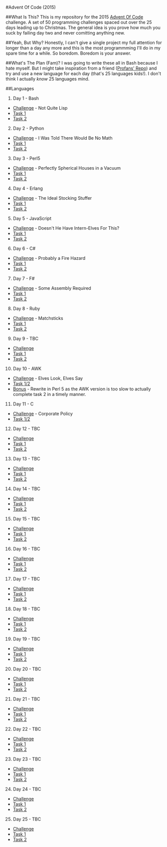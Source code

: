 #Advent Of Code (2015)

##What Is This?
This is my repository for the 2015 [Advent Of Code](http://adventofcode.com/) challenge. A set of 50 programming challenges spaced out over the 25 days leading up to Christmas. The general idea is you prove how much you suck by failing day two and never comitting anything new.

##Yeah, But Why?
Honestly, I can't give a single project my full attention for longer than a day any more and this is the most programmming I'll do in my spare time for a while. So boredom. Boredom is your answer.

##What's The Plan (Fam)?
I was going to write these all in Bash because I hate myself. But I might take inspiration from a friend ([Profans' 
Repo](https://github.com/profan/advent-of-code-2015/)) and try and use a new language for each day (that's 25 languages kids!). I don't think I actually *know* 25 languages mind.

##Languages
1. Day 1 - Bash
  * [Challenge](http://adventofcode.com/day/1) - Not Quite Lisp
  * [Task 1](https://github.com/hexpunK/adventcode-2015/blob/master/day1/test-1.sh)
  * [Task 2](https://github.com/hexpunK/adventcode-2015/blob/master/day1/test-2.sh)
2. Day 2 - Python
  * [Challenge](http://adventofcode.com/day/2) - I Was Told There Would Be No Math
  * [Task 1](https://github.com/hexpunK/adventcode-2015/blob/master/day2/task-1.py)
  * [Task 2](https://github.com/hexpunK/adventcode-2015/blob/master/day2/task-2.py)
3. Day 3 - Perl5
  * [Challenge](http://adventofcode.com/day/3) - Perfectly Spherical Houses in a Vacuum
  * [Task 1](https://github.com/hexpunK/adventcode-2015/blob/master/day3/task-1.pl)
  * [Task 2](https://github.com/hexpunK/adventcode-2015/blob/master/day3/task-2.pl)
4. Day 4 - Erlang
  * [Challenge](http://adventofcode.com/day/4) - The Ideal Stocking Stuffer
  * [Task 1](https://github.com/hexpunK/adventcode-2015/blob/master/day4/task-1.erl)
  * [Task 2](https://github.com/hexpunK/adventcode-2015/blob/master/day4/task-2.erl)
5. Day 5 - JavaScript 
  * [Challenge](http://adventofcode.com/day/5) - Doesn't He Have Intern-Elves For This?
  * [Task 1](https://github.com/hexpunK/adventcode-2015/blob/master/day5/task-1.js)
  * [Task 2](https://github.com/hexpunK/adventcode-2015/blob/master/day5/task-2.js)
6. Day 6 - C#
  * [Challenge](http://adventofcode.com/day/6) - Probably a Fire Hazard
  * [Task 1](https://github.com/hexpunK/adventcode-2015/blob/master/day6/task-1/Program.cs)
  * [Task 2](https://github.com/hexpunK/adventcode-2015/blob/master/day6/task-2/Program.cs)
7. Day 7 - F#
  * [Challenge](http://adventofcode.com/day/7) - Some Assembly Required
  * [Task 1](https://github.com/hexpunK/adventcode-2015/blob/master/day7/task-1.fsx)
  * [Task 2](https://github.com/hexpunK/adventcode-2015/blob/master/day7/task-2.fsx)
8. Day 8 - Ruby
  * [Challenge](http://adventofcode.com/day/9) - Matchsticks
  * [Task 1](https://github.com/hexpunK/adventcode-2015/blob/master/day8/task-1.rb)
  * [Task 2](https://github.com/hexpunK/adventcode-2015/blob/master/day8/task-2.rb)
9. Day 9 - TBC
  * [Challenge](#)
  * [Task 1](#)
  * [Task 2](#)
10. Day 10 - AWK
  * [Challenge](http://adventofcode.com/day/10) - Elves Look, Elves Say
  * [Task 1/2](https://github.com/hexpunK/adventcode-2015/blob/master/day10/task.awk)
  * [Bonus](https://github.com/hexpunK/adventcode-2015/blob/master/day10/task.pl) - Rewrite in Perl 5 as the AWK version is too slow to actually complete task 2 in a timely manner.
11. Day 11 - C
  * [Challenge](http://adventofcode.com/day/11) - Corporate Policy
  * [Task 1/2](https://github.com/hexpunK/adventcode-2015/blob/master/day11/task.c)
12. Day 12 - TBC
  * [Challenge](#)
  * [Task 1](#)
  * [Task 2](#)
13. Day 13 - TBC
  * [Challenge](#)
  * [Task 1](#)
  * [Task 2](#)
14. Day 14 - TBC
  * [Challenge](#)
  * [Task 1](#)
  * [Task 2](#)
15. Day 15 - TBC
  * [Challenge](#)
  * [Task 1](#)
  * [Task 2](#)
16. Day 16 - TBC
  * [Challenge](#)
  * [Task 1](#)
  * [Task 2](#)
17. Day 17 - TBC
  * [Challenge](#)
  * [Task 1](#)
  * [Task 2](#)
18. Day 18 - TBC
  * [Challenge](#)
  * [Task 1](#)
  * [Task 2](#)
19. Day 19 - TBC
  * [Challenge](#)
  * [Task 1](#)
  * [Task 2](#)
20. Day 20 - TBC
  * [Challenge](#)
  * [Task 1](#)
  * [Task 2](#)
21. Day 21 - TBC
  * [Challenge](#)
  * [Task 1](#)
  * [Task 2](#)
22. Day 22 - TBC
  * [Challenge](#)
  * [Task 1](#)
  * [Task 2](#)
23. Day 23 - TBC
  * [Challenge](#)
  * [Task 1](#)
  * [Task 2](#)
24. Day 24 - TBC
  * [Challenge](#)
  * [Task 1](#)
  * [Task 2](#)
25. Day 25 - TBC
  * [Challenge](#)
  * [Task 1](#)
  * [Task 2](#)
